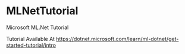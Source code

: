 # MLNetTutorial
Microsoft ML.Net Tutorial

Tutorial Available At
https://dotnet.microsoft.com/learn/ml-dotnet/get-started-tutorial/intro

